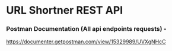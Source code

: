 # URL Shortner REST API

### Postman Documentation (All api endpoints requests) -

https://documenter.getpostman.com/view/15329989/UVXgNHcC
